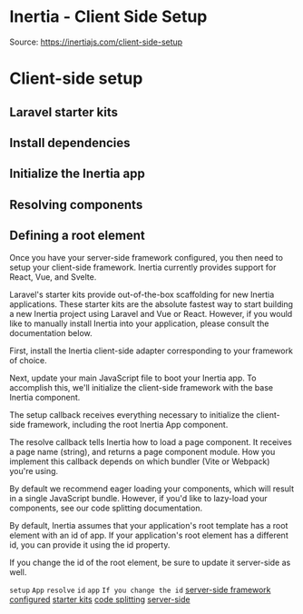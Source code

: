 # Inertia - Client Side Setup

Source: https://inertiajs.com/client-side-setup

# Client-side setup

## Laravel starter kits

## Install dependencies

## Initialize the Inertia app

## Resolving components

## Defining a root element

Once you have your server-side framework configured, you then need to setup your client-side framework. Inertia currently provides support for React, Vue, and Svelte.

Laravel's starter kits provide out-of-the-box scaffolding for new Inertia applications. These starter kits are the absolute fastest way to start building a new Inertia project using Laravel and Vue or React. However, if you would like to manually install Inertia into your application, please consult the documentation below.

First, install the Inertia client-side adapter corresponding to your framework of choice.

Next, update your main JavaScript file to boot your Inertia app. To accomplish this, we'll initialize the client-side framework with the base Inertia component.

The setup callback receives everything necessary to initialize the client-side framework, including the root Inertia App component.

The resolve callback tells Inertia how to load a page component. It receives a page name (string), and returns a page component module. How you implement this callback depends on which bundler (Vite or Webpack) you're using.

By default we recommend eager loading your components, which will result in a single JavaScript bundle. However, if you'd like to lazy-load your components, see our code splitting documentation.

By default, Inertia assumes that your application's root template has a root element with an id of app. If your application's root element has a different id, you can provide it using the id property.

If you change the id of the root element, be sure to update it server-side as well.

`setup`
`App`
`resolve`
`id`
`app`
`If you change the id`
[server-side framework configured](/server-side-setup)
[starter kits](https://laravel.com/starter-kits)
[code splitting](/code-splitting)
[server-side](/server-side-setup#root-template)